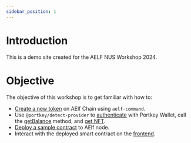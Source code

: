 ```yaml
---
sidebar_position: 1
---
```


# Introduction

This is a demo site created for the AELF NUS Workshop 2024.

# Objective

The objective of this workshop is to get familiar with how to:

- [Create a new token](/docs/create-token) on AElf Chain using `aelf-command`.
- Use `@portkey/detect-provider` to [authenticate](/docs/sign-in) with Portkey Wallet, call the [getBalance](/docs/get-balance) method, and [get NFT](/docs/get-nft).
- [Deploy a sample contract](/docs/smart-contract) to AElf node.
- Interact with the deployed smart contract on the [frontend](/docs/smart-contract-frontend).
